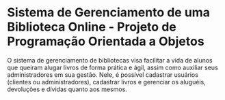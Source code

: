 # Sistema de Gerenciamento de uma Biblioteca Online - Projeto de Programação Orientada a Objetos

O sistema de gerenciamento de bibliotecas visa facilitar a vida de alunos que queiram alugar livros de forma prática e ágil, assim como auxiliar seus administradores em sua gestão. Nele, é possível cadastrar usuários (clientes ou administradores), cadastrar livros e gerenciar os aluguéis, devoluções e dívidas quanto aos mesmos.
